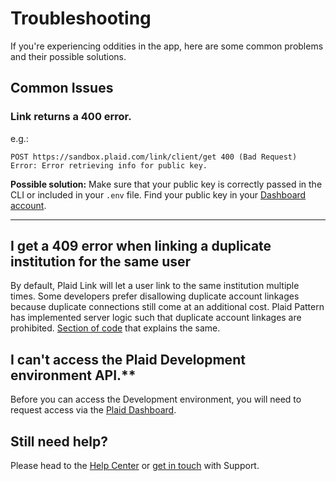 # Troubleshooting

If you're experiencing oddities in the app, here are some common problems and their possible solutions.

## Common Issues

### Link returns a 400 error.

e.g.:

```
POST https://sandbox.plaid.com/link/client/get 400 (Bad Request)
Error: Error retrieving info for public key.
```

**Possible solution:** Make sure that your public key is correctly passed in the CLI or included in your `.env` file. Find your public key in your [Dashboard account](https://dashboard.plaid.com/account/keys).

---

## I get a 409 error when linking a duplicate institution for the same user

By default, Plaid Link will let a user link to the same institution multiple times. Some developers prefer disallowing duplicate account linkages because duplicate connections still come at an additional cost. Plaid Pattern has implemented server logic such that duplicate account linkages are prohibited. [Section of code](https://github.com/plaid/pattern/blob/master/server/routes/items.js#L41) that explains the same.

## I can't access the Plaid Development environment API.\*\*

Before you can access the Development environment, you will need to request access via the [Plaid Dashboard](https://dashboard.plaid.com/overview/development).

## Still need help?

Please head to the [Help Center](https://support.plaid.com/hc/en-us) or [get in touch](https://dashboard.plaid.com/support/new) with Support.
